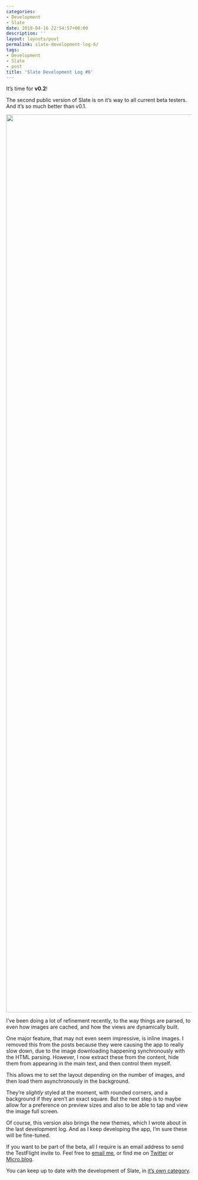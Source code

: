 ```yaml
---
categories:
- Development
- Slate
date: 2018-04-16 22:54:57+00:00
description: ''
layout: layouts/post
permalink: slate-development-log-6/
tags:
- Development
- Slate
- post
title: 'Slate Development Log #6'
---
```


<p>It’s time for <strong>v0.2</strong>!</p>
<p>The second public version of Slate is on it’s way to all current beta testers. And it’s so much better than v0.1.</p>
<p><img loading="lazy" width="3415" height="2436" class="alignnone size-full wp-image-1219" src="https://chrishannah.me/wp-content/uploads/2018/04/Image.png" srcset="https://chrishannah.me/images/2018/04/Image.png 3415w, https://chrishannah.me/images/2018/04/Image-300x214.png 300w, https://chrishannah.me/images/2018/04/Image-768x548.png 768w, https://chrishannah.me/images/2018/04/Image-1024x730.png 1024w" sizes="(max-width: 3415px) 100vw, 3415px" /></p>
<p>I’ve been doing a lot of refinement recently, to the way things are parsed, to even how images are cached, and how the views are dynamically built.</p>
<p>One major feature, that may not even seem impressive, is inline images. I removed this from the posts because they were causing the app to really slow down, due to the image downloading happening synchronously with the HTML parsing. However, I now extract these from the content, hide them from appearing in the main text, and then control them myself.</p>
<p>This allows me to set the layout depending on the number of images, and then load them asynchronously in the background.</p>
<p>They’re <em>slightly</em> styled at the moment, with rounded corners, and a background if they aren’t an exact square. But the next step is to maybe allow for a preference on preview sizes and also to be able to tap and view the image full screen.</p>
<p>Of course, this version also brings the new themes, which I wrote about in the last development log. And as I keep developing the app, I’m sure these will be fine-tuned.</p>
<p>If you want to be part of the beta, all I require is an email address to send the TestFlight invite to. Feel free to <a href="mailto:me@chrishannah.me">email me</a>, or find me on <a href="https://twitter.com/chrishannah">Twitter</a> or <a href="http://micro.blog/chrishannah">Micro.blog</a>.</p>
<p>You can keep up to date with the development of Slate, in <a href="https://chrishannah.me/category/slate-development-log/">it’s own category</a>.</p>
